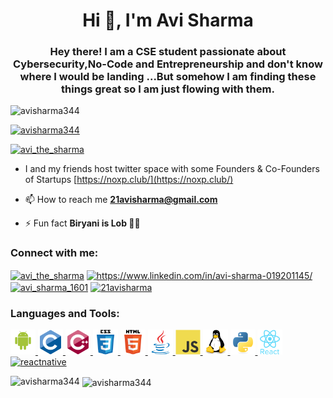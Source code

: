 <h1 align="center">Hi 👋, I'm Avi Sharma</h1>
<h3 align="center">Hey there! I am a CSE student passionate about Cybersecurity,No-Code and Entrepreneurship and don't know where I would be landing ...But somehow I am finding these things great so I am just flowing with them.</h3>

<p align="left"> <img src="https://komarev.com/ghpvc/?username=avisharma344&label=Profile%20views&color=0e75b6&style=flat" alt="avisharma344" /> </p>

<p align="left"> <a href="https://github.com/ryo-ma/github-profile-trophy"><img src="https://github-profile-trophy.vercel.app/?username=avisharma344" alt="avisharma344" /></a> </p>

<p align="left"> <a href="https://twitter.com/avi_the_sharma" target="blank"><img src="https://img.shields.io/twitter/follow/avi_the_sharma?logo=twitter&style=for-the-badge" alt="avi_the_sharma" /></a> </p>

- I and my friends host twitter space with some Founders & Co-Founders of Startups [https://noxp.club/](https://noxp.club/)

- 📫 How to reach me **21avisharma@gmail.com**

- ⚡ Fun fact **Biryani is Lob 🖤🖤**

<h3 align="left">Connect with me:</h3>
<p align="left">
<a href="https://twitter.com/avi_the_sharma" target="blank"><img align="center" src="https://raw.githubusercontent.com/rahuldkjain/github-profile-readme-generator/master/src/images/icons/Social/twitter.svg" alt="avi_the_sharma" height="30" width="40" /></a>
<a href="https://linkedin.com/in/https://www.linkedin.com/in/avi-sharma-019201145/" target="blank"><img align="center" src="https://raw.githubusercontent.com/rahuldkjain/github-profile-readme-generator/master/src/images/icons/Social/linked-in-alt.svg" alt="https://www.linkedin.com/in/avi-sharma-019201145/" height="30" width="40" /></a>
<a href="https://instagram.com/avi_sharma_1601" target="blank"><img align="center" src="https://raw.githubusercontent.com/rahuldkjain/github-profile-readme-generator/master/src/images/icons/Social/instagram.svg" alt="avi_sharma_1601" height="30" width="40" /></a>
<a href="https://www.hackerrank.com/21avisharma" target="blank"><img align="center" src="https://raw.githubusercontent.com/rahuldkjain/github-profile-readme-generator/master/src/images/icons/Social/hackerrank.svg" alt="21avisharma" height="30" width="40" /></a>
</p>

<h3 align="left">Languages and Tools:</h3>
<p align="left"> <a href="https://developer.android.com" target="_blank"> <img src="https://raw.githubusercontent.com/devicons/devicon/master/icons/android/android-original-wordmark.svg" alt="android" width="40" height="40"/> </a> <a href="https://www.cprogramming.com/" target="_blank"> <img src="https://raw.githubusercontent.com/devicons/devicon/master/icons/c/c-original.svg" alt="c" width="40" height="40"/> </a> <a href="https://www.w3schools.com/cpp/" target="_blank"> <img src="https://raw.githubusercontent.com/devicons/devicon/master/icons/cplusplus/cplusplus-original.svg" alt="cplusplus" width="40" height="40"/> </a> <a href="https://www.w3schools.com/css/" target="_blank"> <img src="https://raw.githubusercontent.com/devicons/devicon/master/icons/css3/css3-original-wordmark.svg" alt="css3" width="40" height="40"/> </a> <a href="https://www.w3.org/html/" target="_blank"> <img src="https://raw.githubusercontent.com/devicons/devicon/master/icons/html5/html5-original-wordmark.svg" alt="html5" width="40" height="40"/> </a> <a href="https://www.java.com" target="_blank"> <img src="https://raw.githubusercontent.com/devicons/devicon/master/icons/java/java-original.svg" alt="java" width="40" height="40"/> </a> <a href="https://developer.mozilla.org/en-US/docs/Web/JavaScript" target="_blank"> <img src="https://raw.githubusercontent.com/devicons/devicon/master/icons/javascript/javascript-original.svg" alt="javascript" width="40" height="40"/> </a> <a href="https://www.linux.org/" target="_blank"> <img src="https://raw.githubusercontent.com/devicons/devicon/master/icons/linux/linux-original.svg" alt="linux" width="40" height="40"/> </a> <a href="https://www.python.org" target="_blank"> <img src="https://raw.githubusercontent.com/devicons/devicon/master/icons/python/python-original.svg" alt="python" width="40" height="40"/> </a> <a href="https://reactjs.org/" target="_blank"> <img src="https://raw.githubusercontent.com/devicons/devicon/master/icons/react/react-original-wordmark.svg" alt="react" width="40" height="40"/> </a> <a href="https://reactnative.dev/" target="_blank"> <img src="https://reactnative.dev/img/header_logo.svg" alt="reactnative" width="40" height="40"/> </a> </p>

<p><img align="left" src="https://github-readme-stats.vercel.app/api/top-langs?username=avisharma344&show_icons=true&locale=en&layout=compact" alt="avisharma344" /></p>

<p>&nbsp;<img align="center" src="https://github-readme-stats.vercel.app/api?username=avisharma344&show_icons=true&locale=en" alt="avisharma344" /></p>
